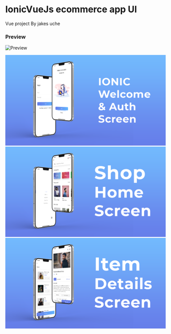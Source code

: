 # IonicVueJs ecommerce app UI

 Vue project By jakes uche


### Preview

![Preview](preview.gif)

![App UI](ep1.png)
![App UI](ep2.png)
![App UI](ep3.png)

